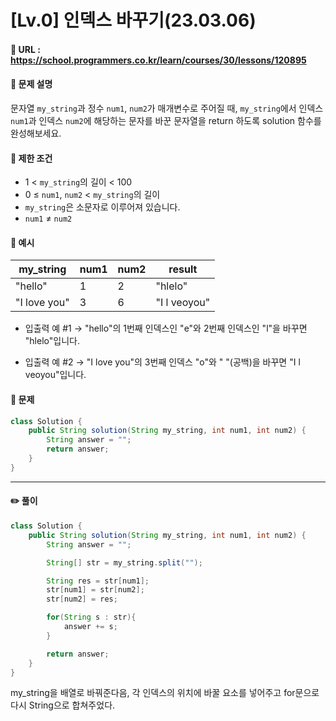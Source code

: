 # [Lv.0] 인덱스 바꾸기(23.03.06)

#### 📌 URL : https://school.programmers.co.kr/learn/courses/30/lessons/120895

#### 📌 문제 설명

문자열 `my_string`과 정수 `num1`, `num2`가 매개변수로 주어질 때, `my_string`에서 인덱스 `num1`과 인덱스 `num2`에 해당하는 문자를 바꾼 문자열을 return 하도록 solution 함수를 완성해보세요.

#### 📌 제한 조건

- 1 < `my_string`의 길이 < 100
- 0 ≤ `num1`, `num2` < `my_string`의 길이
- `my_string`은 소문자로 이루어져 있습니다.
- `num1` ≠ `num2`

#### 📌 예시

| my_string    | num1 | num2 | result       |
| ------------ | ---- | ---- | ------------ |
| "hello"      | 1    | 2    | "hlelo"      |
| "I love you" | 3    | 6    | "I l veoyou" |

- 입출력 예 #1
  → "hello"의 1번째 인덱스인 "e"와 2번째 인덱스인 "l"을 바꾸면 "hlelo"입니다.

- 입출력 예 #2
  → "I love you"의 3번째 인덱스 "o"와 " "(공백)을 바꾸면 "I l veoyou"입니다.

#### 📌 문제

```java
class Solution {
    public String solution(String my_string, int num1, int num2) {
        String answer = "";
        return answer;
    }
}
```

---

#### ✏️ 풀이

```java
class Solution {
    public String solution(String my_string, int num1, int num2) {
        String answer = "";

        String[] str = my_string.split("");

        String res = str[num1];
        str[num1] = str[num2];
        str[num2] = res;

        for(String s : str){
            answer += s;
        }

        return answer;
    }
}
```

my_string을 배열로 바꿔준다음, 각 인덱스의 위치에 바꿀 요소를 넣어주고 for문으로 다시 String으로 합쳐주었다.
